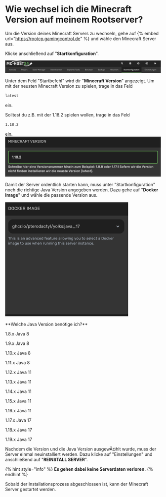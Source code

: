 # Wie wechsel ich die Minecraft Version auf meinem Rootserver?

Um die Version deines Minecraft Servers zu wechseln, gehe auf {% embed url="https://rootcp.gamingcontrol.de" %} und wähle den Minecraft Server aus.

Klicke anschließend auf "**Startkonfiguration**".

![Startkonfiguration Pterodactyl](../.gitbook/assets/minecraft-version-wechseln-bar.png)

Unter dem Feld "Startbefehl" wird dir "**Minecraft Version**" angezeigt.
Um mit der neusten Minecraft Version zu spielen, trage in das Feld
```bash
latest
```
ein.

Solltest du z.B. mit der 1.18.2 spielen wollen, trage in das Feld
```bash
1.18.2
```
ein.
![Minecraft Version Ã¤ndern](../.gitbook/assets/minecraft-version.png)
 
Damit der Server ordentlich starten kann, muss unter "Startkonfiguration" noch die richtige Java Version angegeben werden.
Dazu gehe auf "**Docker Image**" und wähle die passende Version aus.

![Java Version auswÃ¤hlen](../.gitbook/assets/minecraft-java-version.png)


<summary>**Welche Java Version benötige ich?**</summary>

1.8.x   Java 8

1.9.x   Java 8 

1.10.x  Java 8

1.11.x  Java 8

1.12.x  Java 11

1.13.x  Java 11

1.14.x  Java 11

1.15.x  Java 11

1.16.x  Java 11

1.17.x  Java 17

1.18.x  Java 17

1.19.x  Java 17

</details>

Nachdem die Version und die Java Version ausgewÃ¤hlt wurde, muss der Server einmal neuinstalliert werden.
Dazu klicke auf "Einstellungen" und anschließend auf "**REINSTALL SERVER**".

{% hint style="info" %}
**Es gehen dabei keine Serverdaten verloren.**
{% endhint %}

Sobald der Installationsprozess abgeschlossen ist, kann der Minecraft Server gestartet werden.